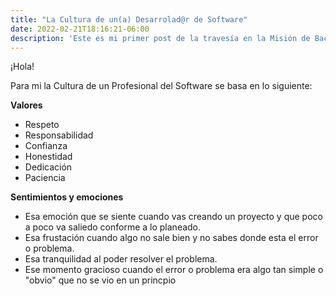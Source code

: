 ```yaml
---
title: "La Cultura de un(a) Desarrolad@r de Software"
date: 2022-02-21T18:16:21-06:00
description: 'Este es mi primer post de la travesía en la Misión de Backend con Node JS de Launch X.'
---
```


¡Hola!

Para mi la Cultura de un Profesional del Software se basa en lo siguiente:

**Valores**                 

- Respeto
- Responsabilidad
- Confianza
- Honestidad
- Dedicación
- Paciencia

**Sentimientos y emociones**

- Esa emoción que se siente cuando vas creando un proyecto y que poco a poco va saliedo conforme a lo planeado.
- Esa frustación cuando algo no sale bien y no sabes donde esta el error o problema.
- Esa tranquilidad al poder resolver el problema.
- Ese momento gracioso cuando el error o problema era algo tan simple o "obvio" que no se vio en un princpio 

